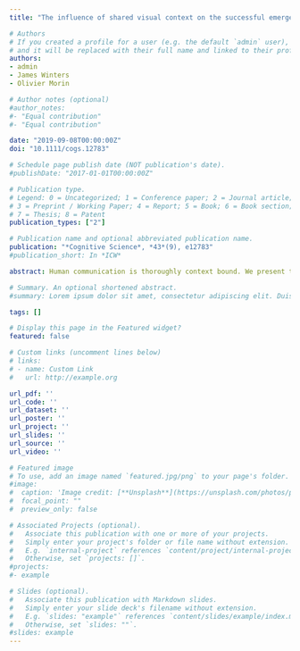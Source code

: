 ```yaml
---
title: "The influence of shared visual context on the successful emergence of conventions in a referential communication task"

# Authors
# If you created a profile for a user (e.g. the default `admin` user), write the username (folder name) here 
# and it will be replaced with their full name and linked to their profile.
authors:
- admin
- James Winters
- Olivier Morin

# Author notes (optional)
#author_notes:
#- "Equal contribution"
#- "Equal contribution"

date: "2019-09-08T00:00:00Z"
doi: "10.1111/cogs.12783"

# Schedule page publish date (NOT publication's date).
#publishDate: "2017-01-01T00:00:00Z"

# Publication type.
# Legend: 0 = Uncategorized; 1 = Conference paper; 2 = Journal article;
# 3 = Preprint / Working Paper; 4 = Report; 5 = Book; 6 = Book section;
# 7 = Thesis; 8 = Patent
publication_types: ["2"]

# Publication name and optional abbreviated publication name.
publication: "*Cognitive Science*, *43*(9), e12783"
#publication_short: In *ICW*

abstract: Human communication is thoroughly context bound. We present two experiments investigating the importance of the shared context, that is, the amount of knowledge two interlocutors have in common, for the successful emergence and use of novel conventions. Using a referential communication task where black‐and‐white pictorial symbols are used to convey colors, pairs of participants build shared conventions peculiar to their dyad without experimenter feedback, relying purely on ostensive‐inferential communication. Both experiments demonstrate that access to the visual context promotes more successful communication. Importantly, success improves cumulatively, supporting the view that pairs establish conventional ways of using the symbols to communicate. Furthermore, Experiment 2 suggests that dyads with access to the visual context successfully adapt the conventions built for one color space to another color space, unlike dyads lacking it. In linking experimental pragmatics with language evolution, the study illustrates the benefits of exploring the emergence of linguistic conventions using an ostensive‐inferential model of communication.

# Summary. An optional shortened abstract.
#summary: Lorem ipsum dolor sit amet, consectetur adipiscing elit. Duis posuere tellus ac convallis placerat. Proin tincidunt magna sed ex sollicitudin condimentum.

tags: []

# Display this page in the Featured widget?
featured: false

# Custom links (uncomment lines below)
# links:
# - name: Custom Link
#   url: http://example.org

url_pdf: ''
url_code: ''
url_dataset: ''
url_poster: ''
url_project: ''
url_slides: ''
url_source: ''
url_video: ''

# Featured image
# To use, add an image named `featured.jpg/png` to your page's folder. 
#image:
#  caption: 'Image credit: [**Unsplash**](https://unsplash.com/photos/pLCdAaMFLTE)'
#  focal_point: ""
#  preview_only: false

# Associated Projects (optional).
#   Associate this publication with one or more of your projects.
#   Simply enter your project's folder or file name without extension.
#   E.g. `internal-project` references `content/project/internal-project/index.md`.
#   Otherwise, set `projects: []`.
#projects:
#- example

# Slides (optional).
#   Associate this publication with Markdown slides.
#   Simply enter your slide deck's filename without extension.
#   E.g. `slides: "example"` references `content/slides/example/index.md`.
#   Otherwise, set `slides: ""`.
#slides: example
---
```

